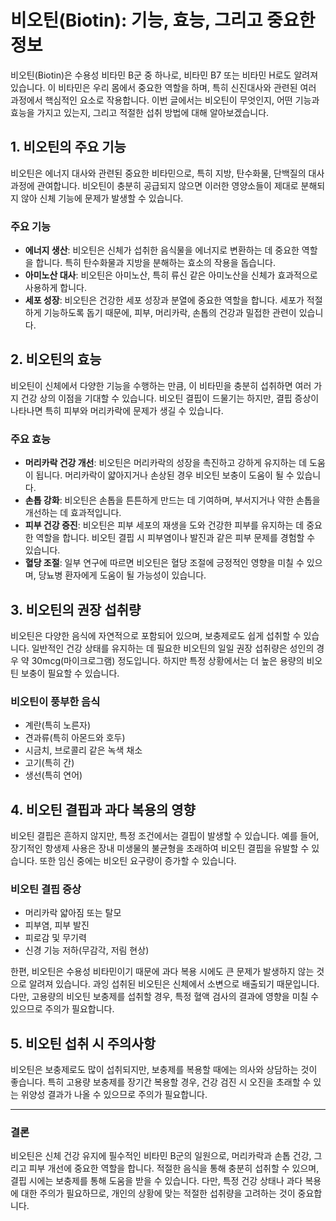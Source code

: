 # 비오틴(Biotin): 기능, 효능, 그리고 중요한 정보

비오틴(Biotin)은 수용성 비타민 B군 중 하나로, 비타민 B7 또는 비타민 H로도 알려져 있습니다. 이 비타민은 우리 몸에서 중요한 역할을 하며, 특히 신진대사와 관련된 여러 과정에서 핵심적인 요소로 작용합니다. 이번 글에서는 비오틴이 무엇인지, 어떤 기능과 효능을 가지고 있는지, 그리고 적절한 섭취 방법에 대해 알아보겠습니다.

## 1. 비오틴의 주요 기능

비오틴은 에너지 대사와 관련된 중요한 비타민으로, 특히 지방, 탄수화물, 단백질의 대사 과정에 관여합니다. 비오틴이 충분히 공급되지 않으면 이러한 영양소들이 제대로 분해되지 않아 신체 기능에 문제가 발생할 수 있습니다.

### **주요 기능**
- **에너지 생산**: 비오틴은 신체가 섭취한 음식물을 에너지로 변환하는 데 중요한 역할을 합니다. 특히 탄수화물과 지방을 분해하는 효소의 작용을 돕습니다.
- **아미노산 대사**: 비오틴은 아미노산, 특히 류신 같은 아미노산을 신체가 효과적으로 사용하게 합니다.
- **세포 성장**: 비오틴은 건강한 세포 성장과 분열에 중요한 역할을 합니다. 세포가 적절하게 기능하도록 돕기 때문에, 피부, 머리카락, 손톱의 건강과 밀접한 관련이 있습니다.

## 2. 비오틴의 효능

비오틴이 신체에서 다양한 기능을 수행하는 만큼, 이 비타민을 충분히 섭취하면 여러 가지 건강 상의 이점을 기대할 수 있습니다. 비오틴 결핍이 드물기는 하지만, 결핍 증상이 나타나면 특히 피부와 머리카락에 문제가 생길 수 있습니다.

### **주요 효능**
- **머리카락 건강 개선**: 비오틴은 머리카락의 성장을 촉진하고 강하게 유지하는 데 도움이 됩니다. 머리카락이 얇아지거나 손상된 경우 비오틴 보충이 도움이 될 수 있습니다.
- **손톱 강화**: 비오틴은 손톱을 튼튼하게 만드는 데 기여하며, 부서지거나 약한 손톱을 개선하는 데 효과적입니다.
- **피부 건강 증진**: 비오틴은 피부 세포의 재생을 도와 건강한 피부를 유지하는 데 중요한 역할을 합니다. 비오틴 결핍 시 피부염이나 발진과 같은 피부 문제를 경험할 수 있습니다.
- **혈당 조절**: 일부 연구에 따르면 비오틴은 혈당 조절에 긍정적인 영향을 미칠 수 있으며, 당뇨병 환자에게 도움이 될 가능성이 있습니다.

## 3. 비오틴의 권장 섭취량

비오틴은 다양한 음식에 자연적으로 포함되어 있으며, 보충제로도 쉽게 섭취할 수 있습니다. 일반적인 건강 상태를 유지하는 데 필요한 비오틴의 일일 권장 섭취량은 성인의 경우 약 30mcg(마이크로그램) 정도입니다. 하지만 특정 상황에서는 더 높은 용량의 비오틴 보충이 필요할 수 있습니다.

### **비오틴이 풍부한 음식**
- 계란(특히 노른자)
- 견과류(특히 아몬드와 호두)
- 시금치, 브로콜리 같은 녹색 채소
- 고기(특히 간)
- 생선(특히 연어)

## 4. 비오틴 결핍과 과다 복용의 영향

비오틴 결핍은 흔하지 않지만, 특정 조건에서는 결핍이 발생할 수 있습니다. 예를 들어, 장기적인 항생제 사용은 장내 미생물의 불균형을 초래하여 비오틴 결핍을 유발할 수 있습니다. 또한 임신 중에는 비오틴 요구량이 증가할 수 있습니다.

### **비오틴 결핍 증상**
- 머리카락 얇아짐 또는 탈모
- 피부염, 피부 발진
- 피로감 및 무기력
- 신경 기능 저하(무감각, 저림 현상)

한편, 비오틴은 수용성 비타민이기 때문에 과다 복용 시에도 큰 문제가 발생하지 않는 것으로 알려져 있습니다. 과잉 섭취된 비오틴은 신체에서 소변으로 배출되기 때문입니다. 다만, 고용량의 비오틴 보충제를 섭취할 경우, 특정 혈액 검사의 결과에 영향을 미칠 수 있으므로 주의가 필요합니다.

## 5. 비오틴 섭취 시 주의사항

비오틴은 보충제로도 많이 섭취되지만, 보충제를 복용할 때에는 의사와 상담하는 것이 좋습니다. 특히 고용량 보충제를 장기간 복용할 경우, 건강 검진 시 오진을 초래할 수 있는 위양성 결과가 나올 수 있으므로 주의가 필요합니다.

---

### 결론

비오틴은 신체 건강 유지에 필수적인 비타민 B군의 일원으로, 머리카락과 손톱 건강, 그리고 피부 개선에 중요한 역할을 합니다. 적절한 음식을 통해 충분히 섭취할 수 있으며, 결핍 시에는 보충제를 통해 도움을 받을 수 있습니다. 다만, 특정 건강 상태나 과다 복용에 대한 주의가 필요하므로, 개인의 상황에 맞는 적절한 섭취량을 고려하는 것이 중요합니다.